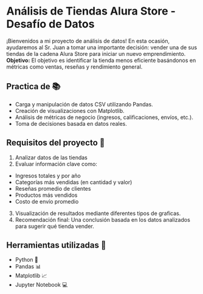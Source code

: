 # Análisis de Tiendas Alura Store - Desafío de Datos
¡Bienvenidos a mi proyecto de análisis de datos! En esta ocasión, ayudaremos al Sr. Juan a tomar una importante decisión: vender una de sus tiendas de la cadena Alura Store para iniciar un nuevo emprendimiento.  
**Objetivo:** El objetivo es identificar la tienda menos eficiente basándonos en métricas como ventas, reseñas y rendimiento general.

## Practica de 📚
- Carga y manipulación de datos CSV utilizando Pandas.
- Creación de visualizaciones con Matplotlib.
- Análisis de métricas de negocio (ingresos, calificaciones, envíos, etc.).
- Toma de decisiones basada en datos reales.

## Requisitos del proyecto 🧾
1. Analizar datos de las tiendas
2. Evaluar información clave como:
- Ingresos totales y por año
- Categorías más vendidas (en cantidad y valor)
- Reseñas promedio de clientes
- Productos más vendidos
- Costo de envío promedio
3. Visualización de resultados mediante diferentes tipos de graficas.
4. Recomendación final: Una conclusión basada en los datos analizados para sugerir qué tienda vender.

## Herramientas utilizadas 🧠
- Python 🐍
- Pandas 📊
- Matplotlib 📈
- Jupyter Notebook 💻